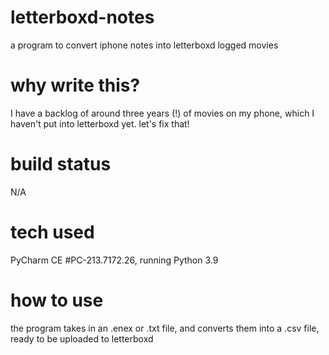 # letterboxd-notes
a program to convert iphone notes into letterboxd logged movies

# why write this?
I have a backlog of around three years (!) of movies on my phone, which I haven't put into letterboxd yet. let's fix that!

# build status
N/A

# tech used 
PyCharm CE #PC-213.7172.26, running Python 3.9

# how to use
the program takes in an .enex or .txt file, and converts them into a .csv file, ready to be uploaded to letterboxd


